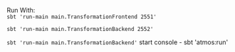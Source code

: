  
Run With:  
 ```sbt 'run-main main.TransformationFrontend 2551'```
 
 ```sbt 'run-main main.TransformationBackend 2552'```
 
 ```sbt 'run-main main.TransformationBackend'```
 start console - sbt 'atmos:run'
